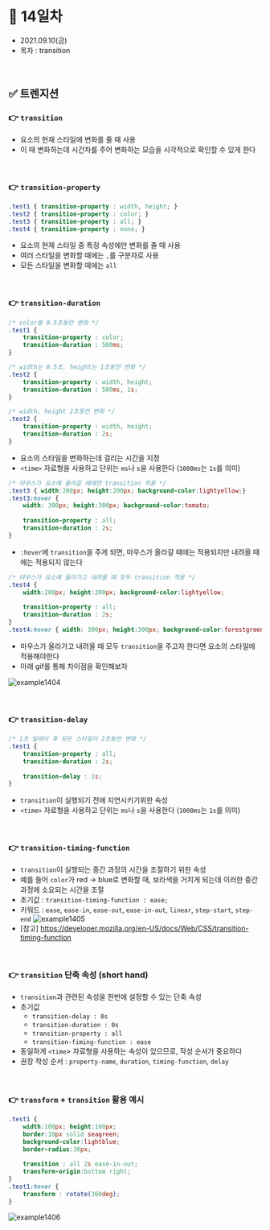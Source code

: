 # 📌 14일차 
- 2021.09.10(금)
- 목차 : transition

<br>

## ✅ 트렌지션
### 👉 `transition`
- 요소의 현재 스타일에 변화를 줄 때 사용
- 이 때 변화하는데 시간차를 주어 변화하는 모습을 시각적으로 확인할 수 있게 한다


<br>



### 👉 `transition-property`
```css
.test1 { transition-property : width, height; }
.test2 { transition-property : color; }
.test3 { transition-property : all; }
.test4 { transition-property : none; }
```
- 요소의 현재 스타일 중 특정 속성에만 변화를 줄 때 사용
- 여러 스타일을 변화할 때에는 `,`를 구분자로 사용
- 모든 스타일을 변화할 때에는 `all`

<br>



### 👉 `transition-duration`
```css
/* color를 0.5초동안 변화 */
.test1 { 
    transition-property : color;
    transition-duration : 500ms;
}

/* width는 0.5초, height는 1초동안 변화 */
.test2 { 
    transition-property : width, height;
    transition-duration : 500ms, 1s;
}

/* width, height 2초동안 변화 */
.test2 { 
    transition-property : width, height;
    transition-duration : 2s;
}
```
- 요소의 스타일을 변화하는데 걸리는 시간을 지정
- `<time>` 자료형을 사용하고 단위는 `ms`나 `s`을 사용한다 (`1000ms`는 `1s`를 의미)
  
```css
/* 마우스가 요소에 올라갈 때에만 transition 적용 */
.test3 { width:200px; height:200px; background-color:lightyellow;}
.test3:hover { 
    width: 300px; height:300px; background-color:tomato;
    
    transition-property : all;
    transition-duration : 2s;
}
```

- `:hover`에 `transition`을 주게 되면, 마우스가 올라갈 때에는 적용되지만 내려올 때에는 적용되지 않는다

```css
/* 마우스가 요소에 올라가고 내려올 때 모두 transition 적용 */
.test4 { 
    width:200px; height:200px; background-color:lightyellow;
    
    transition-property : all;
    transition-duration : 2s;
}
.test4:hover { width: 300px; height:300px; background-color:forestgreen}
```
  
- 마우스가 올라가고 내려올 때 모두 `transition`을 주고자 한다면 요소의 스타일에 적용해야한다
- 아래 gif를 통해 차이점을 확인해보자

![example1404](./img/1404.gif)

<br>



### 👉 `transition-delay`
```css
/* 1초 딜레이 후 모든 스타일이 2초동안 변화 */
.test1 {
    transition-property : all;
    transition-duration : 2s;
    
    transition-delay : 1s;
}
```
- `transition`이 실행되기 전에 지연시키기위한 속성
- `<time>` 자료형을 사용하고 단위는 `ms`나 `s`을 사용한다 (`1000ms`는 `1s`를 의미)

<br>



### 👉 `transition-timing-function`
- `transition`이 실행되는 중간 과정의 시간을 조절하기 위한 속성
- 예를 들어 `color`가 red → blue로 변화할 때, 보라색을 거치게 되는데 이러한 중간 과정에 소요되는 시간을 조절
- 초기값 : `transition-timing-function : ease; `
- 키워드 : `ease`, `ease-in`, `ease-out`, `ease-in-out`, `linear`, `step-start`, `step-end`
![example1405](./img/1405.gif)
- [참고] https://developer.mozilla.org/en-US/docs/Web/CSS/transition-timing-function

<br>



### 👉 `transition` 단축 속성 (short hand)
- `transition`과 관련된 속성을 한번에 설정할 수 있는 단축 속성
- 초기값
    - `transition-delay : 0s` 
    - `transition-duration : 0s` 
    - `transition-property : all` 
    - `transition-fiming-function : ease` 
- 동일하게 `<time`> 자료형을 사용하는 속성이 있으므로, 작성 순서가 중요하다 
- 권장 작성 순서 : `property-name`, `duration`, `timing-function`, `delay`
<br>






### 👉 `transform` + `transition` 활용 예시
```css
.test1 {
    width:100px; height:100px;
    border:10px solid seagreen;
    background-color:lightblue;
    border-radius:30px;
    
    transition : all 2s ease-in-out;
    transform-origin:bottom right;
}
.test1:hover {
    transform : rotate(360deg);
}
```
![example1406](./img/1406.gif)
<br>





